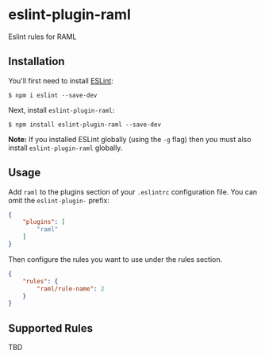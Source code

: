 # eslint-plugin-raml

Eslint rules for RAML

## Installation

You'll first need to install [ESLint](http://eslint.org):

```
$ npm i eslint --save-dev
```

Next, install `eslint-plugin-raml`:

```
$ npm install eslint-plugin-raml --save-dev
```

**Note:** If you installed ESLint globally (using the `-g` flag) then you must also install `eslint-plugin-raml` globally.

## Usage

Add `raml` to the plugins section of your `.eslintrc` configuration file. You can omit the `eslint-plugin-` prefix:

```json
{
    "plugins": [
        "raml"
    ]
}
```


Then configure the rules you want to use under the rules section.

```json
{
    "rules": {
        "raml/rule-name": 2
    }
}
```

## Supported Rules

TBD
